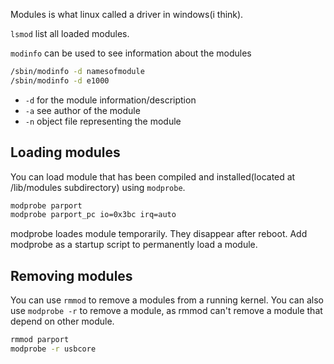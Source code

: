 Modules is what linux called a driver in windows(i think).

`lsmod` list all loaded modules.

`modinfo` can be used to see information about the modules
```bash
/sbin/modinfo -d namesofmodule
/sbin/modinfo -d e1000
```
- `-d` for the module information/description
- `-a` see author of the module
- `-n` object file representing the module

## Loading modules
You can load module that has been compiled and installed(located at /lib/modules subdirectory) using `modprobe`.

```bash
modprobe parport
modprobe parport_pc io=0x3bc irq=auto
```

modprobe loades module temporarily. They disappear after reboot. Add modprobe as a startup script to permanently load a module.

## Removing modules
You can use `rmmod` to remove a modules from a running kernel. You can also use `modprobe -r` to remove a module, as rmmod can't remove a module that depend on other module.
```bash
rmmod parport
modprobe -r usbcore
```


